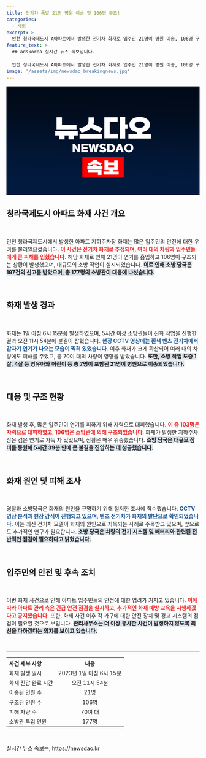 ```yaml
---
title: 전기차 폭발 21명 병원 이송 및 106명 구조!
categories:
  - 사회
excerpt: >
  인천 청라국제도시 A아파트에서 발생한 전기차 화재로 입주민 21명이 병원 이송, 106명 구조! 70여 대 차량 피해 발생, CCTV에 담긴 불길의 시작은 과연? 화재 원인과 피해 규모를 밝혀낼 소방 당국의 조사에 귀추가 주목된다.
feature_text: >
  ## adskorea 실시간 뉴스 속보입니다.

  인천 청라국제도시 A아파트에서 발생한 전기차 화재로 입주민 21명이 병원 이송, 106명 구조! 70여 대 차량 피해 발생, CCTV에 담긴 불길의 시작은 과연? 화재 원인과 피해 규모를 밝혀낼 소방 당국의 조사에 귀추가 주목된다.
image: '/assets/img/newsdao_breakingnews.jpg'
---
```


<p><img src="/assets/img/newsdao_breakingnews.jpg" alt="adskorea 속보" /></p>

<h2 data-ke-size="size26">청라국제도시 아파트 화재 사건 개요</h2>

<p data-ke-size="size16">&nbsp;</p>

<p>인천 청라국제도시에서 발생한 아파트 지하주차장 화재는 많은 입주민의 안전에 대한 우려를 불러일으켰습니다. <b><span style="color: #ee2323;">이 사건은 전기차 화재로 추정되며, 여러 대의 차량과 입주민들에게 큰 피해를 입혔습니다.</span></b> 해당 화재로 인해 21명이 연기를 흡입하고 106명이 구조되는 상황이 발생했으며, 대규모의 소방 작업이 실시되었습니다. <b><span style="background-color: #21538527;">이로 인해 소방 당국은 197건의 신고를 받았으며, 총 177명의 소방관이 대응에 나섰습니다.</span></b> </p>

<p data-ke-size="size16">&nbsp;</p>

<h2 data-ke-size="size26">화재 발생 경과</h2>

<p data-ke-size="size16">&nbsp;</p>

<p>화재는 1일 아침 6시 15분쯤 발생하였으며, 5시간 이상 소방관들이 진화 작업을 진행한 결과 오전 11시 54분에 불길이 잡혔습니다. <b><span style="color: #1a5490;">현장 CCTV 영상에는 흰색 벤츠 전기차에서 갑자기 연기가 나오는 모습이 찍혀 있었습니다.</span></b> 이후 화재가 크게 확산되어 여러 대의 차량에도 피해를 주었고, 총 70여 대의 차량이 영향을 받았습니다. <b><span style="background-color: #21538527;">또한, 소방 작업 도중 1살, 4살 등 영유아와 어린이 등 총 7명이 포함된 21명이 병원으로 이송되었습니다.</span></b></p>

<p data-ke-size="size16">&nbsp;</p>

<h2 data-ke-size="size26">대응 및 구조 현황</h2>

<p data-ke-size="size16">&nbsp;</p>

<p>화재 발생 후, 많은 입주민이 연기를 피하기 위해 자력으로 대피했습니다. <b><span style="color: #ee2323;">이 중 103명은 자력으로 대피하였고, 106명은 소방관에 의해 구조되었습니다.</span></b> 화재가 발생한 지하주차장은 검은 연기로 가득 차 있었으며, 상황은 매우 위중했습니다. <b><span style="background-color: #21538527;">소방 당국은 대규모 장비를 동원해 5시간 39분 만에 큰 불길을 진압하는 데 성공했습니다.</span></b></p>

<p data-ke-size="size16">&nbsp;</p>

<h2 data-ke-size="size26">화재 원인 및 피해 조사</h2>

<p data-ke-size="size16">&nbsp;</p>

<p>경찰과 소방당국은 화재의 원인을 규명하기 위해 철저한 조사에 착수했습니다. <b><span style="color: #1a5490;">CCTV 영상 분석과 현장 감식이 진행되고 있으며, 벤츠 전기차가 화재의 발단으로 확인되었습니다.</span></b> 이는 최신 전기차 모델이 화재의 원인으로 지목되는 사례로 주목받고 있으며, 앞으로도 추가적인 연구가 필요합니다. <b><span style="background-color: #21538527;">소방 당국은 차량의 전기 시스템 및 배터리와 관련된 전반적인 점검이 필요하다고 밝혔습니다.</span></b></p>

<p data-ke-size="size16">&nbsp;</p>

<h2 data-ke-size="size26">입주민의 안전 및 후속 조치</h2>

<p data-ke-size="size16">&nbsp;</p>

<p>이번 화재 사건으로 인해 아파트 입주민들의 안전에 대한 염려가 커지고 있습니다. <b><span style="color: #ee2323;">이에 따라 아파트 관리 측은 긴급 안전 점검을 실시하고, 추가적인 화재 예방 교육을 시행하겠다고 공지했습니다.</span></b> 또한, 화재 사건 이후 각 가구에 대한 안전 장치 및 경고 시스템의 점검이 필요할 것으로 보입니다. <b><span style="background-color: #21538527;">관리사무소는 더 이상 유사한 사건이 발생하지 않도록 최선을 다하겠다는 의지를 보이고 있습니다.</span></b></p>

<p data-ke-size="size16">&nbsp;</p>

<hr />

<table style="width: 100%;">
    <tr>
        <th style="text-align: left;"><b>사건 세부 사항</b></th>
        <th style="text-align: center;"><b>내용</b></th>
    </tr>
    <tr>
        <td style="text-align: left;">화재 발생 일시</td>
        <td style="text-align: center;">2023년 1일 아침 6시 15분</td>
    </tr>
    <tr>
        <td style="text-align: left;">화재 진압 완료 시간</td>
        <td style="text-align: center;">오전 11시 54분</td>
    </tr>
    <tr>
        <td style="text-align: left;">이송된 인원 수</td>
        <td style="text-align: center;">21명</td>
    </tr>
    <tr>
        <td style="text-align: left;">구조된 인원 수</td>
        <td style="text-align: center;">106명</td>
    </tr>
    <tr>
        <td style="text-align: left;">피해 차량 수</td>
        <td style="text-align: center;">70여 대</td>
    </tr>
    <tr>
        <td style="text-align: left;">소방관 투입 인원</td>
        <td style="text-align: center;">177명</td>
    </tr>
</table>

<p data-ke-size="size16">&nbsp;</p>
실시간 뉴스 속보는, <a href="https://newsdao.kr" rel="dofollow">https://newsdao.kr</a>


